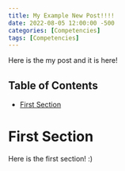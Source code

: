 ```yaml
---
title: My Example New Post!!!!
date: 2022-08-05 12:00:00 -500
categories: [Competencies]
tags: [Competencies]
---
```


Here is the my post and it is here!

## Table of Contents

- [First Section](#first-section)

# First Section
Here is the first section! :)